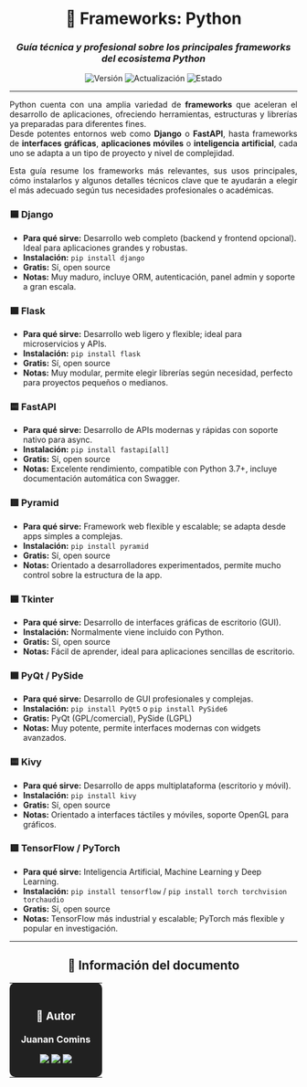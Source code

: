 <div align="center">

# 🐍 **Frameworks: Python**

### *Guía técnica y profesional sobre los principales frameworks del ecosistema Python*

![Versión](https://img.shields.io/badge/Versión-2.0-1565C0?style=for-the-badge)
![Actualización](https://img.shields.io/badge/Actualizado-2025--10--20-43A047?style=for-the-badge)
![Estado](https://img.shields.io/badge/Estado-Estable-00C853?style=for-the-badge)

</div>

---
<div align="justify">

Python cuenta con una amplia variedad de **frameworks** que aceleran el desarrollo de aplicaciones, ofreciendo herramientas, estructuras y librerías ya preparadas para diferentes fines.  
Desde potentes entornos web como **Django** o **FastAPI**, hasta frameworks de **interfaces gráficas**, **aplicaciones móviles** o **inteligencia artificial**, cada uno se adapta a un tipo de proyecto y nivel de complejidad.  

Esta guía resume los frameworks más relevantes, sus usos principales, cómo instalarlos y algunos detalles técnicos clave que te ayudarán a elegir el más adecuado según tus necesidades profesionales o académicas.

</div>
<div aling="center>
<table>
<tr>
<td bgcolor="#E3F2FD">

### 🟦 Django
- **Para qué sirve:** Desarrollo web completo (backend y frontend opcional). Ideal para aplicaciones grandes y robustas.  
- **Instalación:** `pip install django`  
- **Gratis:** Sí, open source  
- **Notas:** Muy maduro, incluye ORM, autenticación, panel admin y soporte a gran escala.

</td>
</tr>
<tr>
<td bgcolor="#E8F5E9">

### 🟩 Flask
- **Para qué sirve:** Desarrollo web ligero y flexible; ideal para microservicios y APIs.  
- **Instalación:** `pip install flask`  
- **Gratis:** Sí, open source  
- **Notas:** Muy modular, permite elegir librerías según necesidad, perfecto para proyectos pequeños o medianos.

</td>
</tr>
<tr>
<td bgcolor="#FFF9C4">

### 🟨 FastAPI
- **Para qué sirve:** Desarrollo de APIs modernas y rápidas con soporte nativo para async.  
- **Instalación:** `pip install fastapi[all]`  
- **Gratis:** Sí, open source  
- **Notas:** Excelente rendimiento, compatible con Python 3.7+, incluye documentación automática con Swagger.

</td>
</tr>
<tr>
<td bgcolor="#FFEBEE">

### 🟥 Pyramid
- **Para qué sirve:** Framework web flexible y escalable; se adapta desde apps simples a complejas.  
- **Instalación:** `pip install pyramid`  
- **Gratis:** Sí, open source  
- **Notas:** Orientado a desarrolladores experimentados, permite mucho control sobre la estructura de la app.

</td>
</tr>
<tr>
<td bgcolor="#E3F2FD">

### 🟦 Tkinter
- **Para qué sirve:** Desarrollo de interfaces gráficas de escritorio (GUI).  
- **Instalación:** Normalmente viene incluido con Python.  
- **Gratis:** Sí, open source  
- **Notas:** Fácil de aprender, ideal para aplicaciones sencillas de escritorio.

</td>
</tr>
<tr>
<td bgcolor="#E8F5E9">

### 🟩 PyQt / PySide
- **Para qué sirve:** Desarrollo de GUI profesionales y complejas.  
- **Instalación:** `pip install PyQt5` o `pip install PySide6`  
- **Gratis:** PyQt (GPL/comercial), PySide (LGPL)  
- **Notas:** Muy potente, permite interfaces modernas con widgets avanzados.

</td>
</tr>
<tr>
<td bgcolor="#FFF9C4">

### 🟨 Kivy
- **Para qué sirve:** Desarrollo de apps multiplataforma (escritorio y móvil).  
- **Instalación:** `pip install kivy`  
- **Gratis:** Sí, open source  
- **Notas:** Orientado a interfaces táctiles y móviles, soporte OpenGL para gráficos.

</td>
</tr>
<tr>
<td bgcolor="#FFEBEE">

### 🟥 TensorFlow / PyTorch
- **Para qué sirve:** Inteligencia Artificial, Machine Learning y Deep Learning.  
- **Instalación:** `pip install tensorflow` / `pip install torch torchvision torchaudio`  
- **Gratis:** Sí, open source  
- **Notas:** TensorFlow más industrial y escalable; PyTorch más flexible y popular en investigación.

</td>
</tr>
</table>

</div>

---

<div align="center">

## 📄 **Información del documento**

<table>
<tr>
<td align="center" bgcolor="#212121" style="color:white; padding:20px; border-radius:10px;">

### 👤 **Autor**

**Juanan Comins**

<a href="https://github.com/juanantoniocomins" target="_blank">
  <img src="https://img.shields.io/badge/GitHub-juanantoniocomins-181717?style=for-the-badge&logo=github&logoColor=white" />
</a>
<a href="https://www.linkedin.com/in/juan-comins-9222aa212/" target="_blank">
  <img src="https://img.shields.io/badge/LinkedIn-Juanan_Comins-0077B5?style=for-the-badge&logo=linkedin&logoColor=white" />
</a>
<a href="mailto:juanancomins@gmail.com">
  <img src="https://img.shields.io/badge/Email-Contacto-D14836?style=for-the-badge&logo=gmail&logoColor=white" />
</a>

</td>
</tr>
</table>

</div>

